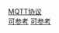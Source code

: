 [MQTT协议](https://mcxiaoke.gitbooks.io/mqtt-cn/content/mqtt/01-Introduction.html)  
[可参考](https://gitee.com/recallcode/iot-mqtt-server)
[可参考](https://www.programcreek.com/java-api-examples/?code=anyflow/lannister/lannister-master/server/src/main/java/net/anyflow/lannister/packetreceiver/PubRelReceiver.java#)